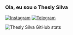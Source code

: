 ### Ola, eu sou o Thesly Silva
[![Instagram](https://img.shields.io/badge/Instagram-E4405F?style=for-the-badge&logo=instagram&logoColor=white)](https://instagram.com/thesley.silva?utm_source=qr&igshid=NGExMmI2YTkyZg%3D%3D)
[![Telegram](https://img.shields.io/badge/Telegram-2CA5E0?style=for-the-badge&logo=telegram&logoColor=white)](https://t.me/TheslySilva)

![Thesly Silva GitHub stats](https://github-readme-stats.vercel.app/api?username=TheslySilva&show_icons=true&theme=radical)